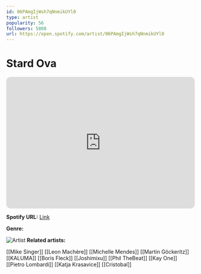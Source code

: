 ```yaml
---
id: 06PAmgIjWsh7qNnmikUYl0
type: artist
popularity: 56
followers: 5808
url: https://open.spotify.com/artist/06PAmgIjWsh7qNnmikUYl0
---
```

# Stard Ova

<iframe style="border-radius:12px" src="https://open.spotify.com/embed/artist/06PAmgIjWsh7qNnmikUYl0" width="100%" height="352" frameBorder="0" allowfullscreen="" allow="autoplay; clipboard-write; encrypted-media; fullscreen; picture-in-picture" loading="lazy"></iframe>

**Spotify URL:** [Link](https://open.spotify.com/artist/06PAmgIjWsh7qNnmikUYl0)

**Genre:** 

![Artist](https://i.scdn.co/image/ab6761610000e5ebe5025e111f5489784db7e28b)
**Related artists:**

[[Mike Singer]]
[[Leon Machère]]
[[Michelle Mendes]]
[[Martin Göckeritz]]
[[KALUMA]]
[[Boris Fleck]]
[[Joshimixu]]
[[Phil TheBeat]]
[[Kay One]]
[[Pietro Lombardi]]
[[Katja Krasavice]]
[[Cristobal]]
